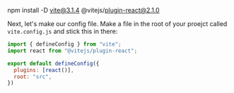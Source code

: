 

npm install -D vite@3.1.4 @vitejs/plugin-react@2.1.0



<script type="module" src="./App.js"></script>



Next, let's make our config file. Make a file in the root of your proejct called `vite.config.js` and stick this in there:

```js
import { defineConfig } from "vite";
import react from "@vitejs/plugin-react";

export default defineConfig({
  plugins: [react()],
  root: "src",
})
```